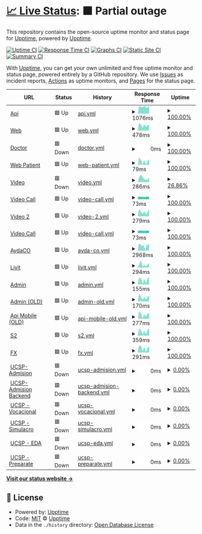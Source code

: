 # [📈 Live Status](https://upptime.github.io/upptime): <!--live status--> **🟧 Partial outage**

This repository contains the open-source uptime monitor and status page for [Upptime](https://upptime.js.org), powered by [Upptime](https://github.com/upptime/upptime).

[![Uptime CI](https://github.com/marcoadasilvaa/health/workflows/Uptime%20CI/badge.svg)](https://github.com/marcoadasilvaa/health/actions?query=workflow%3A%22Uptime+CI%22)
[![Response Time CI](https://github.com/marcoadasilvaa/health/workflows/Response%20Time%20CI/badge.svg)](https://github.com/marcoadasilvaa/health/actions?query=workflow%3A%22Response+Time+CI%22)
[![Graphs CI](https://github.com/marcoadasilvaa/health/workflows/Graphs%20CI/badge.svg)](https://github.com/marcoadasilvaa/health/actions?query=workflow%3A%22Graphs+CI%22)
[![Static Site CI](https://github.com/marcoadasilvaa/health/workflows/Static%20Site%20CI/badge.svg)](https://github.com/marcoadasilvaa/health/actions?query=workflow%3A%22Static+Site+CI%22)
[![Summary CI](https://github.com/marcoadasilvaa/health/workflows/Summary%20CI/badge.svg)](https://github.com/marcoadasilvaa/health/actions?query=workflow%3A%22Summary+CI%22)

With [Upptime](https://upptime.js.org), you can get your own unlimited and free uptime monitor and status page, powered entirely by a GitHub repository. We use [Issues](https://github.com/upptime/upptime/issues) as incident reports, [Actions](https://github.com/marcoadasilvaa/health/actions) as uptime monitors, and [Pages](https://upptime.github.io/upptime) for the status page.

<!--start: status pages-->
<!-- This summary is generated by Upptime (https://github.com/upptime/upptime) -->
<!-- Do not edit this manually, your changes will be overwritten -->
<!-- prettier-ignore -->
| URL | Status | History | Response Time | Uptime |
| --- | ------ | ------- | ------------- | ------ |
| <img alt="" src="https://icons.duckduckgo.com/ip3/app.sanna.pe.ico" height="13"> [Api](https://app.sanna.pe/validacionServicios.html) | 🟩 Up | [api.yml](https://github.com/marcoadasilvaa/health/commits/HEAD/history/api.yml) | <details><summary><img alt="Response time graph" src="./graphs/api/response-time-week.png" height="20"> 1076ms</summary><br><a href="https://marcoadasilvaa.github.io/health/history/api"><img alt="Response time 923" src="https://img.shields.io/endpoint?url=https%3A%2F%2Fraw.githubusercontent.com%2Fmarcoadasilvaa%2Fhealth%2FHEAD%2Fapi%2Fapi%2Fresponse-time.json"></a><br><a href="https://marcoadasilvaa.github.io/health/history/api"><img alt="24-hour response time 0" src="https://img.shields.io/endpoint?url=https%3A%2F%2Fraw.githubusercontent.com%2Fmarcoadasilvaa%2Fhealth%2FHEAD%2Fapi%2Fapi%2Fresponse-time-day.json"></a><br><a href="https://marcoadasilvaa.github.io/health/history/api"><img alt="7-day response time 1076" src="https://img.shields.io/endpoint?url=https%3A%2F%2Fraw.githubusercontent.com%2Fmarcoadasilvaa%2Fhealth%2FHEAD%2Fapi%2Fapi%2Fresponse-time-week.json"></a><br><a href="https://marcoadasilvaa.github.io/health/history/api"><img alt="30-day response time 1048" src="https://img.shields.io/endpoint?url=https%3A%2F%2Fraw.githubusercontent.com%2Fmarcoadasilvaa%2Fhealth%2FHEAD%2Fapi%2Fapi%2Fresponse-time-month.json"></a><br><a href="https://marcoadasilvaa.github.io/health/history/api"><img alt="1-year response time 958" src="https://img.shields.io/endpoint?url=https%3A%2F%2Fraw.githubusercontent.com%2Fmarcoadasilvaa%2Fhealth%2FHEAD%2Fapi%2Fapi%2Fresponse-time-year.json"></a></details> | <details><summary><a href="https://marcoadasilvaa.github.io/health/history/api">100.00%</a></summary><a href="https://marcoadasilvaa.github.io/health/history/api"><img alt="All-time uptime 97.87%" src="https://img.shields.io/endpoint?url=https%3A%2F%2Fraw.githubusercontent.com%2Fmarcoadasilvaa%2Fhealth%2FHEAD%2Fapi%2Fapi%2Fuptime.json"></a><br><a href="https://marcoadasilvaa.github.io/health/history/api"><img alt="24-hour uptime 100.00%" src="https://img.shields.io/endpoint?url=https%3A%2F%2Fraw.githubusercontent.com%2Fmarcoadasilvaa%2Fhealth%2FHEAD%2Fapi%2Fapi%2Fuptime-day.json"></a><br><a href="https://marcoadasilvaa.github.io/health/history/api"><img alt="7-day uptime 100.00%" src="https://img.shields.io/endpoint?url=https%3A%2F%2Fraw.githubusercontent.com%2Fmarcoadasilvaa%2Fhealth%2FHEAD%2Fapi%2Fapi%2Fuptime-week.json"></a><br><a href="https://marcoadasilvaa.github.io/health/history/api"><img alt="30-day uptime 100.00%" src="https://img.shields.io/endpoint?url=https%3A%2F%2Fraw.githubusercontent.com%2Fmarcoadasilvaa%2Fhealth%2FHEAD%2Fapi%2Fapi%2Fuptime-month.json"></a><br><a href="https://marcoadasilvaa.github.io/health/history/api"><img alt="1-year uptime 100.00%" src="https://img.shields.io/endpoint?url=https%3A%2F%2Fraw.githubusercontent.com%2Fmarcoadasilvaa%2Fhealth%2FHEAD%2Fapi%2Fapi%2Fuptime-year.json"></a></details>
| <img alt="" src="https://icons.duckduckgo.com/ip3/sanna.pe.ico" height="13"> [Web](https://sanna.pe) | 🟩 Up | [web.yml](https://github.com/marcoadasilvaa/health/commits/HEAD/history/web.yml) | <details><summary><img alt="Response time graph" src="./graphs/web/response-time-week.png" height="20"> 478ms</summary><br><a href="https://marcoadasilvaa.github.io/health/history/web"><img alt="Response time 596" src="https://img.shields.io/endpoint?url=https%3A%2F%2Fraw.githubusercontent.com%2Fmarcoadasilvaa%2Fhealth%2FHEAD%2Fapi%2Fweb%2Fresponse-time.json"></a><br><a href="https://marcoadasilvaa.github.io/health/history/web"><img alt="24-hour response time 0" src="https://img.shields.io/endpoint?url=https%3A%2F%2Fraw.githubusercontent.com%2Fmarcoadasilvaa%2Fhealth%2FHEAD%2Fapi%2Fweb%2Fresponse-time-day.json"></a><br><a href="https://marcoadasilvaa.github.io/health/history/web"><img alt="7-day response time 478" src="https://img.shields.io/endpoint?url=https%3A%2F%2Fraw.githubusercontent.com%2Fmarcoadasilvaa%2Fhealth%2FHEAD%2Fapi%2Fweb%2Fresponse-time-week.json"></a><br><a href="https://marcoadasilvaa.github.io/health/history/web"><img alt="30-day response time 464" src="https://img.shields.io/endpoint?url=https%3A%2F%2Fraw.githubusercontent.com%2Fmarcoadasilvaa%2Fhealth%2FHEAD%2Fapi%2Fweb%2Fresponse-time-month.json"></a><br><a href="https://marcoadasilvaa.github.io/health/history/web"><img alt="1-year response time 580" src="https://img.shields.io/endpoint?url=https%3A%2F%2Fraw.githubusercontent.com%2Fmarcoadasilvaa%2Fhealth%2FHEAD%2Fapi%2Fweb%2Fresponse-time-year.json"></a></details> | <details><summary><a href="https://marcoadasilvaa.github.io/health/history/web">100.00%</a></summary><a href="https://marcoadasilvaa.github.io/health/history/web"><img alt="All-time uptime 99.89%" src="https://img.shields.io/endpoint?url=https%3A%2F%2Fraw.githubusercontent.com%2Fmarcoadasilvaa%2Fhealth%2FHEAD%2Fapi%2Fweb%2Fuptime.json"></a><br><a href="https://marcoadasilvaa.github.io/health/history/web"><img alt="24-hour uptime 100.00%" src="https://img.shields.io/endpoint?url=https%3A%2F%2Fraw.githubusercontent.com%2Fmarcoadasilvaa%2Fhealth%2FHEAD%2Fapi%2Fweb%2Fuptime-day.json"></a><br><a href="https://marcoadasilvaa.github.io/health/history/web"><img alt="7-day uptime 100.00%" src="https://img.shields.io/endpoint?url=https%3A%2F%2Fraw.githubusercontent.com%2Fmarcoadasilvaa%2Fhealth%2FHEAD%2Fapi%2Fweb%2Fuptime-week.json"></a><br><a href="https://marcoadasilvaa.github.io/health/history/web"><img alt="30-day uptime 100.00%" src="https://img.shields.io/endpoint?url=https%3A%2F%2Fraw.githubusercontent.com%2Fmarcoadasilvaa%2Fhealth%2FHEAD%2Fapi%2Fweb%2Fuptime-month.json"></a><br><a href="https://marcoadasilvaa.github.io/health/history/web"><img alt="1-year uptime 100.00%" src="https://img.shields.io/endpoint?url=https%3A%2F%2Fraw.githubusercontent.com%2Fmarcoadasilvaa%2Fhealth%2FHEAD%2Fapi%2Fweb%2Fuptime-year.json"></a></details>
| <img alt="" src="https://icons.duckduckgo.com/ip3/200.48.199.90.ico" height="13"> [Doctor](https://200.48.199.90:8091/login) | 🟥 Down | [doctor.yml](https://github.com/marcoadasilvaa/health/commits/HEAD/history/doctor.yml) | <details><summary><img alt="Response time graph" src="./graphs/doctor/response-time-week.png" height="20"> 0ms</summary><br><a href="https://marcoadasilvaa.github.io/health/history/doctor"><img alt="Response time 0" src="https://img.shields.io/endpoint?url=https%3A%2F%2Fraw.githubusercontent.com%2Fmarcoadasilvaa%2Fhealth%2FHEAD%2Fapi%2Fdoctor%2Fresponse-time.json"></a><br><a href="https://marcoadasilvaa.github.io/health/history/doctor"><img alt="24-hour response time 0" src="https://img.shields.io/endpoint?url=https%3A%2F%2Fraw.githubusercontent.com%2Fmarcoadasilvaa%2Fhealth%2FHEAD%2Fapi%2Fdoctor%2Fresponse-time-day.json"></a><br><a href="https://marcoadasilvaa.github.io/health/history/doctor"><img alt="7-day response time 0" src="https://img.shields.io/endpoint?url=https%3A%2F%2Fraw.githubusercontent.com%2Fmarcoadasilvaa%2Fhealth%2FHEAD%2Fapi%2Fdoctor%2Fresponse-time-week.json"></a><br><a href="https://marcoadasilvaa.github.io/health/history/doctor"><img alt="30-day response time 0" src="https://img.shields.io/endpoint?url=https%3A%2F%2Fraw.githubusercontent.com%2Fmarcoadasilvaa%2Fhealth%2FHEAD%2Fapi%2Fdoctor%2Fresponse-time-month.json"></a><br><a href="https://marcoadasilvaa.github.io/health/history/doctor"><img alt="1-year response time 0" src="https://img.shields.io/endpoint?url=https%3A%2F%2Fraw.githubusercontent.com%2Fmarcoadasilvaa%2Fhealth%2FHEAD%2Fapi%2Fdoctor%2Fresponse-time-year.json"></a></details> | <details><summary><a href="https://marcoadasilvaa.github.io/health/history/doctor">100.00%</a></summary><a href="https://marcoadasilvaa.github.io/health/history/doctor"><img alt="All-time uptime 97.87%" src="https://img.shields.io/endpoint?url=https%3A%2F%2Fraw.githubusercontent.com%2Fmarcoadasilvaa%2Fhealth%2FHEAD%2Fapi%2Fdoctor%2Fuptime.json"></a><br><a href="https://marcoadasilvaa.github.io/health/history/doctor"><img alt="24-hour uptime 100.00%" src="https://img.shields.io/endpoint?url=https%3A%2F%2Fraw.githubusercontent.com%2Fmarcoadasilvaa%2Fhealth%2FHEAD%2Fapi%2Fdoctor%2Fuptime-day.json"></a><br><a href="https://marcoadasilvaa.github.io/health/history/doctor"><img alt="7-day uptime 100.00%" src="https://img.shields.io/endpoint?url=https%3A%2F%2Fraw.githubusercontent.com%2Fmarcoadasilvaa%2Fhealth%2FHEAD%2Fapi%2Fdoctor%2Fuptime-week.json"></a><br><a href="https://marcoadasilvaa.github.io/health/history/doctor"><img alt="30-day uptime 100.00%" src="https://img.shields.io/endpoint?url=https%3A%2F%2Fraw.githubusercontent.com%2Fmarcoadasilvaa%2Fhealth%2FHEAD%2Fapi%2Fdoctor%2Fuptime-month.json"></a><br><a href="https://marcoadasilvaa.github.io/health/history/doctor"><img alt="1-year uptime 100.00%" src="https://img.shields.io/endpoint?url=https%3A%2F%2Fraw.githubusercontent.com%2Fmarcoadasilvaa%2Fhealth%2FHEAD%2Fapi%2Fdoctor%2Fuptime-year.json"></a></details>
| <img alt="" src="https://icons.duckduckgo.com/ip3/sanna.pe.ico" height="13"> [Web Patient](https://sanna.pe/citas/) | 🟩 Up | [web-patient.yml](https://github.com/marcoadasilvaa/health/commits/HEAD/history/web-patient.yml) | <details><summary><img alt="Response time graph" src="./graphs/web-patient/response-time-week.png" height="20"> 79ms</summary><br><a href="https://marcoadasilvaa.github.io/health/history/web-patient"><img alt="Response time 129" src="https://img.shields.io/endpoint?url=https%3A%2F%2Fraw.githubusercontent.com%2Fmarcoadasilvaa%2Fhealth%2FHEAD%2Fapi%2Fweb-patient%2Fresponse-time.json"></a><br><a href="https://marcoadasilvaa.github.io/health/history/web-patient"><img alt="24-hour response time 0" src="https://img.shields.io/endpoint?url=https%3A%2F%2Fraw.githubusercontent.com%2Fmarcoadasilvaa%2Fhealth%2FHEAD%2Fapi%2Fweb-patient%2Fresponse-time-day.json"></a><br><a href="https://marcoadasilvaa.github.io/health/history/web-patient"><img alt="7-day response time 79" src="https://img.shields.io/endpoint?url=https%3A%2F%2Fraw.githubusercontent.com%2Fmarcoadasilvaa%2Fhealth%2FHEAD%2Fapi%2Fweb-patient%2Fresponse-time-week.json"></a><br><a href="https://marcoadasilvaa.github.io/health/history/web-patient"><img alt="30-day response time 72" src="https://img.shields.io/endpoint?url=https%3A%2F%2Fraw.githubusercontent.com%2Fmarcoadasilvaa%2Fhealth%2FHEAD%2Fapi%2Fweb-patient%2Fresponse-time-month.json"></a><br><a href="https://marcoadasilvaa.github.io/health/history/web-patient"><img alt="1-year response time 109" src="https://img.shields.io/endpoint?url=https%3A%2F%2Fraw.githubusercontent.com%2Fmarcoadasilvaa%2Fhealth%2FHEAD%2Fapi%2Fweb-patient%2Fresponse-time-year.json"></a></details> | <details><summary><a href="https://marcoadasilvaa.github.io/health/history/web-patient">100.00%</a></summary><a href="https://marcoadasilvaa.github.io/health/history/web-patient"><img alt="All-time uptime 99.85%" src="https://img.shields.io/endpoint?url=https%3A%2F%2Fraw.githubusercontent.com%2Fmarcoadasilvaa%2Fhealth%2FHEAD%2Fapi%2Fweb-patient%2Fuptime.json"></a><br><a href="https://marcoadasilvaa.github.io/health/history/web-patient"><img alt="24-hour uptime 100.00%" src="https://img.shields.io/endpoint?url=https%3A%2F%2Fraw.githubusercontent.com%2Fmarcoadasilvaa%2Fhealth%2FHEAD%2Fapi%2Fweb-patient%2Fuptime-day.json"></a><br><a href="https://marcoadasilvaa.github.io/health/history/web-patient"><img alt="7-day uptime 100.00%" src="https://img.shields.io/endpoint?url=https%3A%2F%2Fraw.githubusercontent.com%2Fmarcoadasilvaa%2Fhealth%2FHEAD%2Fapi%2Fweb-patient%2Fuptime-week.json"></a><br><a href="https://marcoadasilvaa.github.io/health/history/web-patient"><img alt="30-day uptime 100.00%" src="https://img.shields.io/endpoint?url=https%3A%2F%2Fraw.githubusercontent.com%2Fmarcoadasilvaa%2Fhealth%2FHEAD%2Fapi%2Fweb-patient%2Fuptime-month.json"></a><br><a href="https://marcoadasilvaa.github.io/health/history/web-patient"><img alt="1-year uptime 99.95%" src="https://img.shields.io/endpoint?url=https%3A%2F%2Fraw.githubusercontent.com%2Fmarcoadasilvaa%2Fhealth%2FHEAD%2Fapi%2Fweb-patient%2Fuptime-year.json"></a></details>
| <img alt="" src="https://icons.duckduckgo.com/ip3/jitsi01.diversolatam.com.ico" height="13"> [Video](https://jitsi01.diversolatam.com) | 🟥 Down | [video.yml](https://github.com/marcoadasilvaa/health/commits/HEAD/history/video.yml) | <details><summary><img alt="Response time graph" src="./graphs/video/response-time-week.png" height="20"> 286ms</summary><br><a href="https://marcoadasilvaa.github.io/health/history/video"><img alt="Response time 295" src="https://img.shields.io/endpoint?url=https%3A%2F%2Fraw.githubusercontent.com%2Fmarcoadasilvaa%2Fhealth%2FHEAD%2Fapi%2Fvideo%2Fresponse-time.json"></a><br><a href="https://marcoadasilvaa.github.io/health/history/video"><img alt="24-hour response time 0" src="https://img.shields.io/endpoint?url=https%3A%2F%2Fraw.githubusercontent.com%2Fmarcoadasilvaa%2Fhealth%2FHEAD%2Fapi%2Fvideo%2Fresponse-time-day.json"></a><br><a href="https://marcoadasilvaa.github.io/health/history/video"><img alt="7-day response time 286" src="https://img.shields.io/endpoint?url=https%3A%2F%2Fraw.githubusercontent.com%2Fmarcoadasilvaa%2Fhealth%2FHEAD%2Fapi%2Fvideo%2Fresponse-time-week.json"></a><br><a href="https://marcoadasilvaa.github.io/health/history/video"><img alt="30-day response time 269" src="https://img.shields.io/endpoint?url=https%3A%2F%2Fraw.githubusercontent.com%2Fmarcoadasilvaa%2Fhealth%2FHEAD%2Fapi%2Fvideo%2Fresponse-time-month.json"></a><br><a href="https://marcoadasilvaa.github.io/health/history/video"><img alt="1-year response time 303" src="https://img.shields.io/endpoint?url=https%3A%2F%2Fraw.githubusercontent.com%2Fmarcoadasilvaa%2Fhealth%2FHEAD%2Fapi%2Fvideo%2Fresponse-time-year.json"></a></details> | <details><summary><a href="https://marcoadasilvaa.github.io/health/history/video">26.86%</a></summary><a href="https://marcoadasilvaa.github.io/health/history/video"><img alt="All-time uptime 98.61%" src="https://img.shields.io/endpoint?url=https%3A%2F%2Fraw.githubusercontent.com%2Fmarcoadasilvaa%2Fhealth%2FHEAD%2Fapi%2Fvideo%2Fuptime.json"></a><br><a href="https://marcoadasilvaa.github.io/health/history/video"><img alt="24-hour uptime 0.00%" src="https://img.shields.io/endpoint?url=https%3A%2F%2Fraw.githubusercontent.com%2Fmarcoadasilvaa%2Fhealth%2FHEAD%2Fapi%2Fvideo%2Fuptime-day.json"></a><br><a href="https://marcoadasilvaa.github.io/health/history/video"><img alt="7-day uptime 26.86%" src="https://img.shields.io/endpoint?url=https%3A%2F%2Fraw.githubusercontent.com%2Fmarcoadasilvaa%2Fhealth%2FHEAD%2Fapi%2Fvideo%2Fuptime-week.json"></a><br><a href="https://marcoadasilvaa.github.io/health/history/video"><img alt="30-day uptime 83.17%" src="https://img.shields.io/endpoint?url=https%3A%2F%2Fraw.githubusercontent.com%2Fmarcoadasilvaa%2Fhealth%2FHEAD%2Fapi%2Fvideo%2Fuptime-month.json"></a><br><a href="https://marcoadasilvaa.github.io/health/history/video"><img alt="1-year uptime 98.53%" src="https://img.shields.io/endpoint?url=https%3A%2F%2Fraw.githubusercontent.com%2Fmarcoadasilvaa%2Fhealth%2FHEAD%2Fapi%2Fvideo%2Fuptime-year.json"></a></details>
| <img alt="" src="https://icons.duckduckgo.com/ip3/jitsi01.diversolatam.com.ico" height="13"> [Video Call](https://jitsi01.diversolatam.com/test) | 🟩 Up | [video-call.yml](https://github.com/marcoadasilvaa/health/commits/HEAD/history/video-call.yml) | <details><summary><img alt="Response time graph" src="./graphs/video-call/response-time-week.png" height="20"> 73ms</summary><br><a href="https://marcoadasilvaa.github.io/health/history/video-call"><img alt="Response time 74" src="https://img.shields.io/endpoint?url=https%3A%2F%2Fraw.githubusercontent.com%2Fmarcoadasilvaa%2Fhealth%2FHEAD%2Fapi%2Fvideo-call%2Fresponse-time.json"></a><br><a href="https://marcoadasilvaa.github.io/health/history/video-call"><img alt="24-hour response time 73" src="https://img.shields.io/endpoint?url=https%3A%2F%2Fraw.githubusercontent.com%2Fmarcoadasilvaa%2Fhealth%2FHEAD%2Fapi%2Fvideo-call%2Fresponse-time-day.json"></a><br><a href="https://marcoadasilvaa.github.io/health/history/video-call"><img alt="7-day response time 73" src="https://img.shields.io/endpoint?url=https%3A%2F%2Fraw.githubusercontent.com%2Fmarcoadasilvaa%2Fhealth%2FHEAD%2Fapi%2Fvideo-call%2Fresponse-time-week.json"></a><br><a href="https://marcoadasilvaa.github.io/health/history/video-call"><img alt="30-day response time 73" src="https://img.shields.io/endpoint?url=https%3A%2F%2Fraw.githubusercontent.com%2Fmarcoadasilvaa%2Fhealth%2FHEAD%2Fapi%2Fvideo-call%2Fresponse-time-month.json"></a><br><a href="https://marcoadasilvaa.github.io/health/history/video-call"><img alt="1-year response time 74" src="https://img.shields.io/endpoint?url=https%3A%2F%2Fraw.githubusercontent.com%2Fmarcoadasilvaa%2Fhealth%2FHEAD%2Fapi%2Fvideo-call%2Fresponse-time-year.json"></a></details> | <details><summary><a href="https://marcoadasilvaa.github.io/health/history/video-call">100.00%</a></summary><a href="https://marcoadasilvaa.github.io/health/history/video-call"><img alt="All-time uptime 99.85%" src="https://img.shields.io/endpoint?url=https%3A%2F%2Fraw.githubusercontent.com%2Fmarcoadasilvaa%2Fhealth%2FHEAD%2Fapi%2Fvideo-call%2Fuptime.json"></a><br><a href="https://marcoadasilvaa.github.io/health/history/video-call"><img alt="24-hour uptime 100.00%" src="https://img.shields.io/endpoint?url=https%3A%2F%2Fraw.githubusercontent.com%2Fmarcoadasilvaa%2Fhealth%2FHEAD%2Fapi%2Fvideo-call%2Fuptime-day.json"></a><br><a href="https://marcoadasilvaa.github.io/health/history/video-call"><img alt="7-day uptime 100.00%" src="https://img.shields.io/endpoint?url=https%3A%2F%2Fraw.githubusercontent.com%2Fmarcoadasilvaa%2Fhealth%2FHEAD%2Fapi%2Fvideo-call%2Fuptime-week.json"></a><br><a href="https://marcoadasilvaa.github.io/health/history/video-call"><img alt="30-day uptime 100.00%" src="https://img.shields.io/endpoint?url=https%3A%2F%2Fraw.githubusercontent.com%2Fmarcoadasilvaa%2Fhealth%2FHEAD%2Fapi%2Fvideo-call%2Fuptime-month.json"></a><br><a href="https://marcoadasilvaa.github.io/health/history/video-call"><img alt="1-year uptime 99.94%" src="https://img.shields.io/endpoint?url=https%3A%2F%2Fraw.githubusercontent.com%2Fmarcoadasilvaa%2Fhealth%2FHEAD%2Fapi%2Fvideo-call%2Fuptime-year.json"></a></details>
| <img alt="" src="https://icons.duckduckgo.com/ip3/jitsi.sannavideos.com.ico" height="13"> [Video 2](https://jitsi.sannavideos.com/) | 🟩 Up | [video-2.yml](https://github.com/marcoadasilvaa/health/commits/HEAD/history/video-2.yml) | <details><summary><img alt="Response time graph" src="./graphs/video-2/response-time-week.png" height="20"> 279ms</summary><br><a href="https://marcoadasilvaa.github.io/health/history/video-2"><img alt="Response time 279" src="https://img.shields.io/endpoint?url=https%3A%2F%2Fraw.githubusercontent.com%2Fmarcoadasilvaa%2Fhealth%2FHEAD%2Fapi%2Fvideo-2%2Fresponse-time.json"></a><br><a href="https://marcoadasilvaa.github.io/health/history/video-2"><img alt="24-hour response time 0" src="https://img.shields.io/endpoint?url=https%3A%2F%2Fraw.githubusercontent.com%2Fmarcoadasilvaa%2Fhealth%2FHEAD%2Fapi%2Fvideo-2%2Fresponse-time-day.json"></a><br><a href="https://marcoadasilvaa.github.io/health/history/video-2"><img alt="7-day response time 279" src="https://img.shields.io/endpoint?url=https%3A%2F%2Fraw.githubusercontent.com%2Fmarcoadasilvaa%2Fhealth%2FHEAD%2Fapi%2Fvideo-2%2Fresponse-time-week.json"></a><br><a href="https://marcoadasilvaa.github.io/health/history/video-2"><img alt="30-day response time 279" src="https://img.shields.io/endpoint?url=https%3A%2F%2Fraw.githubusercontent.com%2Fmarcoadasilvaa%2Fhealth%2FHEAD%2Fapi%2Fvideo-2%2Fresponse-time-month.json"></a><br><a href="https://marcoadasilvaa.github.io/health/history/video-2"><img alt="1-year response time 279" src="https://img.shields.io/endpoint?url=https%3A%2F%2Fraw.githubusercontent.com%2Fmarcoadasilvaa%2Fhealth%2FHEAD%2Fapi%2Fvideo-2%2Fresponse-time-year.json"></a></details> | <details><summary><a href="https://marcoadasilvaa.github.io/health/history/video-2">100.00%</a></summary><a href="https://marcoadasilvaa.github.io/health/history/video-2"><img alt="All-time uptime 100.00%" src="https://img.shields.io/endpoint?url=https%3A%2F%2Fraw.githubusercontent.com%2Fmarcoadasilvaa%2Fhealth%2FHEAD%2Fapi%2Fvideo-2%2Fuptime.json"></a><br><a href="https://marcoadasilvaa.github.io/health/history/video-2"><img alt="24-hour uptime 100.00%" src="https://img.shields.io/endpoint?url=https%3A%2F%2Fraw.githubusercontent.com%2Fmarcoadasilvaa%2Fhealth%2FHEAD%2Fapi%2Fvideo-2%2Fuptime-day.json"></a><br><a href="https://marcoadasilvaa.github.io/health/history/video-2"><img alt="7-day uptime 100.00%" src="https://img.shields.io/endpoint?url=https%3A%2F%2Fraw.githubusercontent.com%2Fmarcoadasilvaa%2Fhealth%2FHEAD%2Fapi%2Fvideo-2%2Fuptime-week.json"></a><br><a href="https://marcoadasilvaa.github.io/health/history/video-2"><img alt="30-day uptime 100.00%" src="https://img.shields.io/endpoint?url=https%3A%2F%2Fraw.githubusercontent.com%2Fmarcoadasilvaa%2Fhealth%2FHEAD%2Fapi%2Fvideo-2%2Fuptime-month.json"></a><br><a href="https://marcoadasilvaa.github.io/health/history/video-2"><img alt="1-year uptime 100.00%" src="https://img.shields.io/endpoint?url=https%3A%2F%2Fraw.githubusercontent.com%2Fmarcoadasilvaa%2Fhealth%2FHEAD%2Fapi%2Fvideo-2%2Fuptime-year.json"></a></details>
| <img alt="" src="https://icons.duckduckgo.com/ip3/jitsi.sannavideos.com.ico" height="13"> [Video Call](https://jitsi.sannavideos.com/test) | 🟩 Up | [video-call.yml](https://github.com/marcoadasilvaa/health/commits/HEAD/history/video-call.yml) | <details><summary><img alt="Response time graph" src="./graphs/video-call/response-time-week.png" height="20"> 73ms</summary><br><a href="https://marcoadasilvaa.github.io/health/history/video-call"><img alt="Response time 74" src="https://img.shields.io/endpoint?url=https%3A%2F%2Fraw.githubusercontent.com%2Fmarcoadasilvaa%2Fhealth%2FHEAD%2Fapi%2Fvideo-call%2Fresponse-time.json"></a><br><a href="https://marcoadasilvaa.github.io/health/history/video-call"><img alt="24-hour response time 73" src="https://img.shields.io/endpoint?url=https%3A%2F%2Fraw.githubusercontent.com%2Fmarcoadasilvaa%2Fhealth%2FHEAD%2Fapi%2Fvideo-call%2Fresponse-time-day.json"></a><br><a href="https://marcoadasilvaa.github.io/health/history/video-call"><img alt="7-day response time 73" src="https://img.shields.io/endpoint?url=https%3A%2F%2Fraw.githubusercontent.com%2Fmarcoadasilvaa%2Fhealth%2FHEAD%2Fapi%2Fvideo-call%2Fresponse-time-week.json"></a><br><a href="https://marcoadasilvaa.github.io/health/history/video-call"><img alt="30-day response time 73" src="https://img.shields.io/endpoint?url=https%3A%2F%2Fraw.githubusercontent.com%2Fmarcoadasilvaa%2Fhealth%2FHEAD%2Fapi%2Fvideo-call%2Fresponse-time-month.json"></a><br><a href="https://marcoadasilvaa.github.io/health/history/video-call"><img alt="1-year response time 74" src="https://img.shields.io/endpoint?url=https%3A%2F%2Fraw.githubusercontent.com%2Fmarcoadasilvaa%2Fhealth%2FHEAD%2Fapi%2Fvideo-call%2Fresponse-time-year.json"></a></details> | <details><summary><a href="https://marcoadasilvaa.github.io/health/history/video-call">100.00%</a></summary><a href="https://marcoadasilvaa.github.io/health/history/video-call"><img alt="All-time uptime 99.85%" src="https://img.shields.io/endpoint?url=https%3A%2F%2Fraw.githubusercontent.com%2Fmarcoadasilvaa%2Fhealth%2FHEAD%2Fapi%2Fvideo-call%2Fuptime.json"></a><br><a href="https://marcoadasilvaa.github.io/health/history/video-call"><img alt="24-hour uptime 100.00%" src="https://img.shields.io/endpoint?url=https%3A%2F%2Fraw.githubusercontent.com%2Fmarcoadasilvaa%2Fhealth%2FHEAD%2Fapi%2Fvideo-call%2Fuptime-day.json"></a><br><a href="https://marcoadasilvaa.github.io/health/history/video-call"><img alt="7-day uptime 100.00%" src="https://img.shields.io/endpoint?url=https%3A%2F%2Fraw.githubusercontent.com%2Fmarcoadasilvaa%2Fhealth%2FHEAD%2Fapi%2Fvideo-call%2Fuptime-week.json"></a><br><a href="https://marcoadasilvaa.github.io/health/history/video-call"><img alt="30-day uptime 100.00%" src="https://img.shields.io/endpoint?url=https%3A%2F%2Fraw.githubusercontent.com%2Fmarcoadasilvaa%2Fhealth%2FHEAD%2Fapi%2Fvideo-call%2Fuptime-month.json"></a><br><a href="https://marcoadasilvaa.github.io/health/history/video-call"><img alt="1-year uptime 99.94%" src="https://img.shields.io/endpoint?url=https%3A%2F%2Fraw.githubusercontent.com%2Fmarcoadasilvaa%2Fhealth%2FHEAD%2Fapi%2Fvideo-call%2Fuptime-year.json"></a></details>
| <img alt="" src="https://icons.duckduckgo.com/ip3/ayda.com.co.ico" height="13"> [AydaCO](https://ayda.com.co/) | 🟩 Up | [ayda-co.yml](https://github.com/marcoadasilvaa/health/commits/HEAD/history/ayda-co.yml) | <details><summary><img alt="Response time graph" src="./graphs/ayda-co/response-time-week.png" height="20"> 2968ms</summary><br><a href="https://marcoadasilvaa.github.io/health/history/ayda-co"><img alt="Response time 2252" src="https://img.shields.io/endpoint?url=https%3A%2F%2Fraw.githubusercontent.com%2Fmarcoadasilvaa%2Fhealth%2FHEAD%2Fapi%2Fayda-co%2Fresponse-time.json"></a><br><a href="https://marcoadasilvaa.github.io/health/history/ayda-co"><img alt="24-hour response time 0" src="https://img.shields.io/endpoint?url=https%3A%2F%2Fraw.githubusercontent.com%2Fmarcoadasilvaa%2Fhealth%2FHEAD%2Fapi%2Fayda-co%2Fresponse-time-day.json"></a><br><a href="https://marcoadasilvaa.github.io/health/history/ayda-co"><img alt="7-day response time 2968" src="https://img.shields.io/endpoint?url=https%3A%2F%2Fraw.githubusercontent.com%2Fmarcoadasilvaa%2Fhealth%2FHEAD%2Fapi%2Fayda-co%2Fresponse-time-week.json"></a><br><a href="https://marcoadasilvaa.github.io/health/history/ayda-co"><img alt="30-day response time 3676" src="https://img.shields.io/endpoint?url=https%3A%2F%2Fraw.githubusercontent.com%2Fmarcoadasilvaa%2Fhealth%2FHEAD%2Fapi%2Fayda-co%2Fresponse-time-month.json"></a><br><a href="https://marcoadasilvaa.github.io/health/history/ayda-co"><img alt="1-year response time 2252" src="https://img.shields.io/endpoint?url=https%3A%2F%2Fraw.githubusercontent.com%2Fmarcoadasilvaa%2Fhealth%2FHEAD%2Fapi%2Fayda-co%2Fresponse-time-year.json"></a></details> | <details><summary><a href="https://marcoadasilvaa.github.io/health/history/ayda-co">100.00%</a></summary><a href="https://marcoadasilvaa.github.io/health/history/ayda-co"><img alt="All-time uptime 99.41%" src="https://img.shields.io/endpoint?url=https%3A%2F%2Fraw.githubusercontent.com%2Fmarcoadasilvaa%2Fhealth%2FHEAD%2Fapi%2Fayda-co%2Fuptime.json"></a><br><a href="https://marcoadasilvaa.github.io/health/history/ayda-co"><img alt="24-hour uptime 100.00%" src="https://img.shields.io/endpoint?url=https%3A%2F%2Fraw.githubusercontent.com%2Fmarcoadasilvaa%2Fhealth%2FHEAD%2Fapi%2Fayda-co%2Fuptime-day.json"></a><br><a href="https://marcoadasilvaa.github.io/health/history/ayda-co"><img alt="7-day uptime 100.00%" src="https://img.shields.io/endpoint?url=https%3A%2F%2Fraw.githubusercontent.com%2Fmarcoadasilvaa%2Fhealth%2FHEAD%2Fapi%2Fayda-co%2Fuptime-week.json"></a><br><a href="https://marcoadasilvaa.github.io/health/history/ayda-co"><img alt="30-day uptime 99.79%" src="https://img.shields.io/endpoint?url=https%3A%2F%2Fraw.githubusercontent.com%2Fmarcoadasilvaa%2Fhealth%2FHEAD%2Fapi%2Fayda-co%2Fuptime-month.json"></a><br><a href="https://marcoadasilvaa.github.io/health/history/ayda-co"><img alt="1-year uptime 99.41%" src="https://img.shields.io/endpoint?url=https%3A%2F%2Fraw.githubusercontent.com%2Fmarcoadasilvaa%2Fhealth%2FHEAD%2Fapi%2Fayda-co%2Fuptime-year.json"></a></details>
| <img alt="" src="https://icons.duckduckgo.com/ip3/livit.mx.ico" height="13"> [Livit](https://livit.mx/) | 🟩 Up | [livit.yml](https://github.com/marcoadasilvaa/health/commits/HEAD/history/livit.yml) | <details><summary><img alt="Response time graph" src="./graphs/livit/response-time-week.png" height="20"> 294ms</summary><br><a href="https://marcoadasilvaa.github.io/health/history/livit"><img alt="Response time 902" src="https://img.shields.io/endpoint?url=https%3A%2F%2Fraw.githubusercontent.com%2Fmarcoadasilvaa%2Fhealth%2FHEAD%2Fapi%2Flivit%2Fresponse-time.json"></a><br><a href="https://marcoadasilvaa.github.io/health/history/livit"><img alt="24-hour response time 0" src="https://img.shields.io/endpoint?url=https%3A%2F%2Fraw.githubusercontent.com%2Fmarcoadasilvaa%2Fhealth%2FHEAD%2Fapi%2Flivit%2Fresponse-time-day.json"></a><br><a href="https://marcoadasilvaa.github.io/health/history/livit"><img alt="7-day response time 294" src="https://img.shields.io/endpoint?url=https%3A%2F%2Fraw.githubusercontent.com%2Fmarcoadasilvaa%2Fhealth%2FHEAD%2Fapi%2Flivit%2Fresponse-time-week.json"></a><br><a href="https://marcoadasilvaa.github.io/health/history/livit"><img alt="30-day response time 238" src="https://img.shields.io/endpoint?url=https%3A%2F%2Fraw.githubusercontent.com%2Fmarcoadasilvaa%2Fhealth%2FHEAD%2Fapi%2Flivit%2Fresponse-time-month.json"></a><br><a href="https://marcoadasilvaa.github.io/health/history/livit"><img alt="1-year response time 902" src="https://img.shields.io/endpoint?url=https%3A%2F%2Fraw.githubusercontent.com%2Fmarcoadasilvaa%2Fhealth%2FHEAD%2Fapi%2Flivit%2Fresponse-time-year.json"></a></details> | <details><summary><a href="https://marcoadasilvaa.github.io/health/history/livit">100.00%</a></summary><a href="https://marcoadasilvaa.github.io/health/history/livit"><img alt="All-time uptime 99.95%" src="https://img.shields.io/endpoint?url=https%3A%2F%2Fraw.githubusercontent.com%2Fmarcoadasilvaa%2Fhealth%2FHEAD%2Fapi%2Flivit%2Fuptime.json"></a><br><a href="https://marcoadasilvaa.github.io/health/history/livit"><img alt="24-hour uptime 100.00%" src="https://img.shields.io/endpoint?url=https%3A%2F%2Fraw.githubusercontent.com%2Fmarcoadasilvaa%2Fhealth%2FHEAD%2Fapi%2Flivit%2Fuptime-day.json"></a><br><a href="https://marcoadasilvaa.github.io/health/history/livit"><img alt="7-day uptime 100.00%" src="https://img.shields.io/endpoint?url=https%3A%2F%2Fraw.githubusercontent.com%2Fmarcoadasilvaa%2Fhealth%2FHEAD%2Fapi%2Flivit%2Fuptime-week.json"></a><br><a href="https://marcoadasilvaa.github.io/health/history/livit"><img alt="30-day uptime 100.00%" src="https://img.shields.io/endpoint?url=https%3A%2F%2Fraw.githubusercontent.com%2Fmarcoadasilvaa%2Fhealth%2FHEAD%2Fapi%2Flivit%2Fuptime-month.json"></a><br><a href="https://marcoadasilvaa.github.io/health/history/livit"><img alt="1-year uptime 99.95%" src="https://img.shields.io/endpoint?url=https%3A%2F%2Fraw.githubusercontent.com%2Fmarcoadasilvaa%2Fhealth%2FHEAD%2Fapi%2Flivit%2Fuptime-year.json"></a></details>
| <img alt="" src="https://icons.duckduckgo.com/ip3/admin.tutenlabs.com.ico" height="13"> [Admin](https://admin.tutenlabs.com/) | 🟩 Up | [admin.yml](https://github.com/marcoadasilvaa/health/commits/HEAD/history/admin.yml) | <details><summary><img alt="Response time graph" src="./graphs/admin/response-time-week.png" height="20"> 155ms</summary><br><a href="https://marcoadasilvaa.github.io/health/history/admin"><img alt="Response time 195" src="https://img.shields.io/endpoint?url=https%3A%2F%2Fraw.githubusercontent.com%2Fmarcoadasilvaa%2Fhealth%2FHEAD%2Fapi%2Fadmin%2Fresponse-time.json"></a><br><a href="https://marcoadasilvaa.github.io/health/history/admin"><img alt="24-hour response time 0" src="https://img.shields.io/endpoint?url=https%3A%2F%2Fraw.githubusercontent.com%2Fmarcoadasilvaa%2Fhealth%2FHEAD%2Fapi%2Fadmin%2Fresponse-time-day.json"></a><br><a href="https://marcoadasilvaa.github.io/health/history/admin"><img alt="7-day response time 155" src="https://img.shields.io/endpoint?url=https%3A%2F%2Fraw.githubusercontent.com%2Fmarcoadasilvaa%2Fhealth%2FHEAD%2Fapi%2Fadmin%2Fresponse-time-week.json"></a><br><a href="https://marcoadasilvaa.github.io/health/history/admin"><img alt="30-day response time 151" src="https://img.shields.io/endpoint?url=https%3A%2F%2Fraw.githubusercontent.com%2Fmarcoadasilvaa%2Fhealth%2FHEAD%2Fapi%2Fadmin%2Fresponse-time-month.json"></a><br><a href="https://marcoadasilvaa.github.io/health/history/admin"><img alt="1-year response time 195" src="https://img.shields.io/endpoint?url=https%3A%2F%2Fraw.githubusercontent.com%2Fmarcoadasilvaa%2Fhealth%2FHEAD%2Fapi%2Fadmin%2Fresponse-time-year.json"></a></details> | <details><summary><a href="https://marcoadasilvaa.github.io/health/history/admin">100.00%</a></summary><a href="https://marcoadasilvaa.github.io/health/history/admin"><img alt="All-time uptime 100.00%" src="https://img.shields.io/endpoint?url=https%3A%2F%2Fraw.githubusercontent.com%2Fmarcoadasilvaa%2Fhealth%2FHEAD%2Fapi%2Fadmin%2Fuptime.json"></a><br><a href="https://marcoadasilvaa.github.io/health/history/admin"><img alt="24-hour uptime 100.00%" src="https://img.shields.io/endpoint?url=https%3A%2F%2Fraw.githubusercontent.com%2Fmarcoadasilvaa%2Fhealth%2FHEAD%2Fapi%2Fadmin%2Fuptime-day.json"></a><br><a href="https://marcoadasilvaa.github.io/health/history/admin"><img alt="7-day uptime 100.00%" src="https://img.shields.io/endpoint?url=https%3A%2F%2Fraw.githubusercontent.com%2Fmarcoadasilvaa%2Fhealth%2FHEAD%2Fapi%2Fadmin%2Fuptime-week.json"></a><br><a href="https://marcoadasilvaa.github.io/health/history/admin"><img alt="30-day uptime 100.00%" src="https://img.shields.io/endpoint?url=https%3A%2F%2Fraw.githubusercontent.com%2Fmarcoadasilvaa%2Fhealth%2FHEAD%2Fapi%2Fadmin%2Fuptime-month.json"></a><br><a href="https://marcoadasilvaa.github.io/health/history/admin"><img alt="1-year uptime 100.00%" src="https://img.shields.io/endpoint?url=https%3A%2F%2Fraw.githubusercontent.com%2Fmarcoadasilvaa%2Fhealth%2FHEAD%2Fapi%2Fadmin%2Fuptime-year.json"></a></details>
| <img alt="" src="https://icons.duckduckgo.com/ip3/admfsm.tutenservicios.com.ico" height="13"> [Admin (OLD)](https://admfsm.tutenservicios.com/) | 🟩 Up | [admin-old.yml](https://github.com/marcoadasilvaa/health/commits/HEAD/history/admin-old.yml) | <details><summary><img alt="Response time graph" src="./graphs/admin-old/response-time-week.png" height="20"> 170ms</summary><br><a href="https://marcoadasilvaa.github.io/health/history/admin-old"><img alt="Response time 158" src="https://img.shields.io/endpoint?url=https%3A%2F%2Fraw.githubusercontent.com%2Fmarcoadasilvaa%2Fhealth%2FHEAD%2Fapi%2Fadmin-old%2Fresponse-time.json"></a><br><a href="https://marcoadasilvaa.github.io/health/history/admin-old"><img alt="24-hour response time 0" src="https://img.shields.io/endpoint?url=https%3A%2F%2Fraw.githubusercontent.com%2Fmarcoadasilvaa%2Fhealth%2FHEAD%2Fapi%2Fadmin-old%2Fresponse-time-day.json"></a><br><a href="https://marcoadasilvaa.github.io/health/history/admin-old"><img alt="7-day response time 170" src="https://img.shields.io/endpoint?url=https%3A%2F%2Fraw.githubusercontent.com%2Fmarcoadasilvaa%2Fhealth%2FHEAD%2Fapi%2Fadmin-old%2Fresponse-time-week.json"></a><br><a href="https://marcoadasilvaa.github.io/health/history/admin-old"><img alt="30-day response time 155" src="https://img.shields.io/endpoint?url=https%3A%2F%2Fraw.githubusercontent.com%2Fmarcoadasilvaa%2Fhealth%2FHEAD%2Fapi%2Fadmin-old%2Fresponse-time-month.json"></a><br><a href="https://marcoadasilvaa.github.io/health/history/admin-old"><img alt="1-year response time 158" src="https://img.shields.io/endpoint?url=https%3A%2F%2Fraw.githubusercontent.com%2Fmarcoadasilvaa%2Fhealth%2FHEAD%2Fapi%2Fadmin-old%2Fresponse-time-year.json"></a></details> | <details><summary><a href="https://marcoadasilvaa.github.io/health/history/admin-old">100.00%</a></summary><a href="https://marcoadasilvaa.github.io/health/history/admin-old"><img alt="All-time uptime 100.00%" src="https://img.shields.io/endpoint?url=https%3A%2F%2Fraw.githubusercontent.com%2Fmarcoadasilvaa%2Fhealth%2FHEAD%2Fapi%2Fadmin-old%2Fuptime.json"></a><br><a href="https://marcoadasilvaa.github.io/health/history/admin-old"><img alt="24-hour uptime 100.00%" src="https://img.shields.io/endpoint?url=https%3A%2F%2Fraw.githubusercontent.com%2Fmarcoadasilvaa%2Fhealth%2FHEAD%2Fapi%2Fadmin-old%2Fuptime-day.json"></a><br><a href="https://marcoadasilvaa.github.io/health/history/admin-old"><img alt="7-day uptime 100.00%" src="https://img.shields.io/endpoint?url=https%3A%2F%2Fraw.githubusercontent.com%2Fmarcoadasilvaa%2Fhealth%2FHEAD%2Fapi%2Fadmin-old%2Fuptime-week.json"></a><br><a href="https://marcoadasilvaa.github.io/health/history/admin-old"><img alt="30-day uptime 100.00%" src="https://img.shields.io/endpoint?url=https%3A%2F%2Fraw.githubusercontent.com%2Fmarcoadasilvaa%2Fhealth%2FHEAD%2Fapi%2Fadmin-old%2Fuptime-month.json"></a><br><a href="https://marcoadasilvaa.github.io/health/history/admin-old"><img alt="1-year uptime 100.00%" src="https://img.shields.io/endpoint?url=https%3A%2F%2Fraw.githubusercontent.com%2Fmarcoadasilvaa%2Fhealth%2FHEAD%2Fapi%2Fadmin-old%2Fuptime-year.json"></a></details>
| <img alt="" src="https://icons.duckduckgo.com/ip3/api-mobile.tutenservicios.com.ico" height="13"> [Api Mobile (OLD)](https://api-mobile.tutenservicios.com/) | 🟩 Up | [api-mobile-old.yml](https://github.com/marcoadasilvaa/health/commits/HEAD/history/api-mobile-old.yml) | <details><summary><img alt="Response time graph" src="./graphs/api-mobile-old/response-time-week.png" height="20"> 277ms</summary><br><a href="https://marcoadasilvaa.github.io/health/history/api-mobile-old"><img alt="Response time 262" src="https://img.shields.io/endpoint?url=https%3A%2F%2Fraw.githubusercontent.com%2Fmarcoadasilvaa%2Fhealth%2FHEAD%2Fapi%2Fapi-mobile-old%2Fresponse-time.json"></a><br><a href="https://marcoadasilvaa.github.io/health/history/api-mobile-old"><img alt="24-hour response time 0" src="https://img.shields.io/endpoint?url=https%3A%2F%2Fraw.githubusercontent.com%2Fmarcoadasilvaa%2Fhealth%2FHEAD%2Fapi%2Fapi-mobile-old%2Fresponse-time-day.json"></a><br><a href="https://marcoadasilvaa.github.io/health/history/api-mobile-old"><img alt="7-day response time 277" src="https://img.shields.io/endpoint?url=https%3A%2F%2Fraw.githubusercontent.com%2Fmarcoadasilvaa%2Fhealth%2FHEAD%2Fapi%2Fapi-mobile-old%2Fresponse-time-week.json"></a><br><a href="https://marcoadasilvaa.github.io/health/history/api-mobile-old"><img alt="30-day response time 231" src="https://img.shields.io/endpoint?url=https%3A%2F%2Fraw.githubusercontent.com%2Fmarcoadasilvaa%2Fhealth%2FHEAD%2Fapi%2Fapi-mobile-old%2Fresponse-time-month.json"></a><br><a href="https://marcoadasilvaa.github.io/health/history/api-mobile-old"><img alt="1-year response time 262" src="https://img.shields.io/endpoint?url=https%3A%2F%2Fraw.githubusercontent.com%2Fmarcoadasilvaa%2Fhealth%2FHEAD%2Fapi%2Fapi-mobile-old%2Fresponse-time-year.json"></a></details> | <details><summary><a href="https://marcoadasilvaa.github.io/health/history/api-mobile-old">100.00%</a></summary><a href="https://marcoadasilvaa.github.io/health/history/api-mobile-old"><img alt="All-time uptime 99.99%" src="https://img.shields.io/endpoint?url=https%3A%2F%2Fraw.githubusercontent.com%2Fmarcoadasilvaa%2Fhealth%2FHEAD%2Fapi%2Fapi-mobile-old%2Fuptime.json"></a><br><a href="https://marcoadasilvaa.github.io/health/history/api-mobile-old"><img alt="24-hour uptime 100.00%" src="https://img.shields.io/endpoint?url=https%3A%2F%2Fraw.githubusercontent.com%2Fmarcoadasilvaa%2Fhealth%2FHEAD%2Fapi%2Fapi-mobile-old%2Fuptime-day.json"></a><br><a href="https://marcoadasilvaa.github.io/health/history/api-mobile-old"><img alt="7-day uptime 100.00%" src="https://img.shields.io/endpoint?url=https%3A%2F%2Fraw.githubusercontent.com%2Fmarcoadasilvaa%2Fhealth%2FHEAD%2Fapi%2Fapi-mobile-old%2Fuptime-week.json"></a><br><a href="https://marcoadasilvaa.github.io/health/history/api-mobile-old"><img alt="30-day uptime 100.00%" src="https://img.shields.io/endpoint?url=https%3A%2F%2Fraw.githubusercontent.com%2Fmarcoadasilvaa%2Fhealth%2FHEAD%2Fapi%2Fapi-mobile-old%2Fuptime-month.json"></a><br><a href="https://marcoadasilvaa.github.io/health/history/api-mobile-old"><img alt="1-year uptime 99.99%" src="https://img.shields.io/endpoint?url=https%3A%2F%2Fraw.githubusercontent.com%2Fmarcoadasilvaa%2Fhealth%2FHEAD%2Fapi%2Fapi-mobile-old%2Fuptime-year.json"></a></details>
| <img alt="" src="https://icons.duckduckgo.com/ip3/servi2.tuten.cl.ico" height="13"> [S2](https://servi2.tuten.cl/) | 🟩 Up | [s2.yml](https://github.com/marcoadasilvaa/health/commits/HEAD/history/s2.yml) | <details><summary><img alt="Response time graph" src="./graphs/s2/response-time-week.png" height="20"> 359ms</summary><br><a href="https://marcoadasilvaa.github.io/health/history/s2"><img alt="Response time 343" src="https://img.shields.io/endpoint?url=https%3A%2F%2Fraw.githubusercontent.com%2Fmarcoadasilvaa%2Fhealth%2FHEAD%2Fapi%2Fs2%2Fresponse-time.json"></a><br><a href="https://marcoadasilvaa.github.io/health/history/s2"><img alt="24-hour response time 0" src="https://img.shields.io/endpoint?url=https%3A%2F%2Fraw.githubusercontent.com%2Fmarcoadasilvaa%2Fhealth%2FHEAD%2Fapi%2Fs2%2Fresponse-time-day.json"></a><br><a href="https://marcoadasilvaa.github.io/health/history/s2"><img alt="7-day response time 359" src="https://img.shields.io/endpoint?url=https%3A%2F%2Fraw.githubusercontent.com%2Fmarcoadasilvaa%2Fhealth%2FHEAD%2Fapi%2Fs2%2Fresponse-time-week.json"></a><br><a href="https://marcoadasilvaa.github.io/health/history/s2"><img alt="30-day response time 458" src="https://img.shields.io/endpoint?url=https%3A%2F%2Fraw.githubusercontent.com%2Fmarcoadasilvaa%2Fhealth%2FHEAD%2Fapi%2Fs2%2Fresponse-time-month.json"></a><br><a href="https://marcoadasilvaa.github.io/health/history/s2"><img alt="1-year response time 343" src="https://img.shields.io/endpoint?url=https%3A%2F%2Fraw.githubusercontent.com%2Fmarcoadasilvaa%2Fhealth%2FHEAD%2Fapi%2Fs2%2Fresponse-time-year.json"></a></details> | <details><summary><a href="https://marcoadasilvaa.github.io/health/history/s2">100.00%</a></summary><a href="https://marcoadasilvaa.github.io/health/history/s2"><img alt="All-time uptime 99.97%" src="https://img.shields.io/endpoint?url=https%3A%2F%2Fraw.githubusercontent.com%2Fmarcoadasilvaa%2Fhealth%2FHEAD%2Fapi%2Fs2%2Fuptime.json"></a><br><a href="https://marcoadasilvaa.github.io/health/history/s2"><img alt="24-hour uptime 100.00%" src="https://img.shields.io/endpoint?url=https%3A%2F%2Fraw.githubusercontent.com%2Fmarcoadasilvaa%2Fhealth%2FHEAD%2Fapi%2Fs2%2Fuptime-day.json"></a><br><a href="https://marcoadasilvaa.github.io/health/history/s2"><img alt="7-day uptime 100.00%" src="https://img.shields.io/endpoint?url=https%3A%2F%2Fraw.githubusercontent.com%2Fmarcoadasilvaa%2Fhealth%2FHEAD%2Fapi%2Fs2%2Fuptime-week.json"></a><br><a href="https://marcoadasilvaa.github.io/health/history/s2"><img alt="30-day uptime 100.00%" src="https://img.shields.io/endpoint?url=https%3A%2F%2Fraw.githubusercontent.com%2Fmarcoadasilvaa%2Fhealth%2FHEAD%2Fapi%2Fs2%2Fuptime-month.json"></a><br><a href="https://marcoadasilvaa.github.io/health/history/s2"><img alt="1-year uptime 99.97%" src="https://img.shields.io/endpoint?url=https%3A%2F%2Fraw.githubusercontent.com%2Fmarcoadasilvaa%2Fhealth%2FHEAD%2Fapi%2Fs2%2Fuptime-year.json"></a></details>
| <img alt="" src="https://icons.duckduckgo.com/ip3/fenix.tuten.cl.ico" height="13"> [FX](https://fenix.tuten.cl/) | 🟩 Up | [fx.yml](https://github.com/marcoadasilvaa/health/commits/HEAD/history/fx.yml) | <details><summary><img alt="Response time graph" src="./graphs/fx/response-time-week.png" height="20"> 291ms</summary><br><a href="https://marcoadasilvaa.github.io/health/history/fx"><img alt="Response time 292" src="https://img.shields.io/endpoint?url=https%3A%2F%2Fraw.githubusercontent.com%2Fmarcoadasilvaa%2Fhealth%2FHEAD%2Fapi%2Ffx%2Fresponse-time.json"></a><br><a href="https://marcoadasilvaa.github.io/health/history/fx"><img alt="24-hour response time 0" src="https://img.shields.io/endpoint?url=https%3A%2F%2Fraw.githubusercontent.com%2Fmarcoadasilvaa%2Fhealth%2FHEAD%2Fapi%2Ffx%2Fresponse-time-day.json"></a><br><a href="https://marcoadasilvaa.github.io/health/history/fx"><img alt="7-day response time 291" src="https://img.shields.io/endpoint?url=https%3A%2F%2Fraw.githubusercontent.com%2Fmarcoadasilvaa%2Fhealth%2FHEAD%2Fapi%2Ffx%2Fresponse-time-week.json"></a><br><a href="https://marcoadasilvaa.github.io/health/history/fx"><img alt="30-day response time 298" src="https://img.shields.io/endpoint?url=https%3A%2F%2Fraw.githubusercontent.com%2Fmarcoadasilvaa%2Fhealth%2FHEAD%2Fapi%2Ffx%2Fresponse-time-month.json"></a><br><a href="https://marcoadasilvaa.github.io/health/history/fx"><img alt="1-year response time 292" src="https://img.shields.io/endpoint?url=https%3A%2F%2Fraw.githubusercontent.com%2Fmarcoadasilvaa%2Fhealth%2FHEAD%2Fapi%2Ffx%2Fresponse-time-year.json"></a></details> | <details><summary><a href="https://marcoadasilvaa.github.io/health/history/fx">100.00%</a></summary><a href="https://marcoadasilvaa.github.io/health/history/fx"><img alt="All-time uptime 99.96%" src="https://img.shields.io/endpoint?url=https%3A%2F%2Fraw.githubusercontent.com%2Fmarcoadasilvaa%2Fhealth%2FHEAD%2Fapi%2Ffx%2Fuptime.json"></a><br><a href="https://marcoadasilvaa.github.io/health/history/fx"><img alt="24-hour uptime 100.00%" src="https://img.shields.io/endpoint?url=https%3A%2F%2Fraw.githubusercontent.com%2Fmarcoadasilvaa%2Fhealth%2FHEAD%2Fapi%2Ffx%2Fuptime-day.json"></a><br><a href="https://marcoadasilvaa.github.io/health/history/fx"><img alt="7-day uptime 100.00%" src="https://img.shields.io/endpoint?url=https%3A%2F%2Fraw.githubusercontent.com%2Fmarcoadasilvaa%2Fhealth%2FHEAD%2Fapi%2Ffx%2Fuptime-week.json"></a><br><a href="https://marcoadasilvaa.github.io/health/history/fx"><img alt="30-day uptime 99.96%" src="https://img.shields.io/endpoint?url=https%3A%2F%2Fraw.githubusercontent.com%2Fmarcoadasilvaa%2Fhealth%2FHEAD%2Fapi%2Ffx%2Fuptime-month.json"></a><br><a href="https://marcoadasilvaa.github.io/health/history/fx"><img alt="1-year uptime 99.96%" src="https://img.shields.io/endpoint?url=https%3A%2F%2Fraw.githubusercontent.com%2Fmarcoadasilvaa%2Fhealth%2FHEAD%2Fapi%2Ffx%2Fuptime-year.json"></a></details>
| <img alt="" src="https://icons.duckduckgo.com/ip3/admision.ucsp.edu.pe.ico" height="13"> [UCSP- Admision](https://admision.ucsp.edu.pe/) | 🟥 Down | [ucsp-admision.yml](https://github.com/marcoadasilvaa/health/commits/HEAD/history/ucsp-admision.yml) | <details><summary><img alt="Response time graph" src="./graphs/ucsp-admision/response-time-week.png" height="20"> 0ms</summary><br><a href="https://marcoadasilvaa.github.io/health/history/ucsp-admision"><img alt="Response time 0" src="https://img.shields.io/endpoint?url=https%3A%2F%2Fraw.githubusercontent.com%2Fmarcoadasilvaa%2Fhealth%2FHEAD%2Fapi%2Fucsp-admision%2Fresponse-time.json"></a><br><a href="https://marcoadasilvaa.github.io/health/history/ucsp-admision"><img alt="24-hour response time 0" src="https://img.shields.io/endpoint?url=https%3A%2F%2Fraw.githubusercontent.com%2Fmarcoadasilvaa%2Fhealth%2FHEAD%2Fapi%2Fucsp-admision%2Fresponse-time-day.json"></a><br><a href="https://marcoadasilvaa.github.io/health/history/ucsp-admision"><img alt="7-day response time 0" src="https://img.shields.io/endpoint?url=https%3A%2F%2Fraw.githubusercontent.com%2Fmarcoadasilvaa%2Fhealth%2FHEAD%2Fapi%2Fucsp-admision%2Fresponse-time-week.json"></a><br><a href="https://marcoadasilvaa.github.io/health/history/ucsp-admision"><img alt="30-day response time 0" src="https://img.shields.io/endpoint?url=https%3A%2F%2Fraw.githubusercontent.com%2Fmarcoadasilvaa%2Fhealth%2FHEAD%2Fapi%2Fucsp-admision%2Fresponse-time-month.json"></a><br><a href="https://marcoadasilvaa.github.io/health/history/ucsp-admision"><img alt="1-year response time 0" src="https://img.shields.io/endpoint?url=https%3A%2F%2Fraw.githubusercontent.com%2Fmarcoadasilvaa%2Fhealth%2FHEAD%2Fapi%2Fucsp-admision%2Fresponse-time-year.json"></a></details> | <details><summary><a href="https://marcoadasilvaa.github.io/health/history/ucsp-admision">0.00%</a></summary><a href="https://marcoadasilvaa.github.io/health/history/ucsp-admision"><img alt="All-time uptime 0.00%" src="https://img.shields.io/endpoint?url=https%3A%2F%2Fraw.githubusercontent.com%2Fmarcoadasilvaa%2Fhealth%2FHEAD%2Fapi%2Fucsp-admision%2Fuptime.json"></a><br><a href="https://marcoadasilvaa.github.io/health/history/ucsp-admision"><img alt="24-hour uptime 0.00%" src="https://img.shields.io/endpoint?url=https%3A%2F%2Fraw.githubusercontent.com%2Fmarcoadasilvaa%2Fhealth%2FHEAD%2Fapi%2Fucsp-admision%2Fuptime-day.json"></a><br><a href="https://marcoadasilvaa.github.io/health/history/ucsp-admision"><img alt="7-day uptime 0.00%" src="https://img.shields.io/endpoint?url=https%3A%2F%2Fraw.githubusercontent.com%2Fmarcoadasilvaa%2Fhealth%2FHEAD%2Fapi%2Fucsp-admision%2Fuptime-week.json"></a><br><a href="https://marcoadasilvaa.github.io/health/history/ucsp-admision"><img alt="30-day uptime 0.00%" src="https://img.shields.io/endpoint?url=https%3A%2F%2Fraw.githubusercontent.com%2Fmarcoadasilvaa%2Fhealth%2FHEAD%2Fapi%2Fucsp-admision%2Fuptime-month.json"></a><br><a href="https://marcoadasilvaa.github.io/health/history/ucsp-admision"><img alt="1-year uptime 0.00%" src="https://img.shields.io/endpoint?url=https%3A%2F%2Fraw.githubusercontent.com%2Fmarcoadasilvaa%2Fhealth%2FHEAD%2Fapi%2Fucsp-admision%2Fuptime-year.json"></a></details>
| <img alt="" src="https://icons.duckduckgo.com/ip3/admision.ucsp.edu.pe.ico" height="13"> [UCSP- Admision Backend](https://admision.ucsp.edu.pe/back/api/menu) | 🟥 Down | [ucsp-admision-backend.yml](https://github.com/marcoadasilvaa/health/commits/HEAD/history/ucsp-admision-backend.yml) | <details><summary><img alt="Response time graph" src="./graphs/ucsp-admision-backend/response-time-week.png" height="20"> 0ms</summary><br><a href="https://marcoadasilvaa.github.io/health/history/ucsp-admision-backend"><img alt="Response time 0" src="https://img.shields.io/endpoint?url=https%3A%2F%2Fraw.githubusercontent.com%2Fmarcoadasilvaa%2Fhealth%2FHEAD%2Fapi%2Fucsp-admision-backend%2Fresponse-time.json"></a><br><a href="https://marcoadasilvaa.github.io/health/history/ucsp-admision-backend"><img alt="24-hour response time 0" src="https://img.shields.io/endpoint?url=https%3A%2F%2Fraw.githubusercontent.com%2Fmarcoadasilvaa%2Fhealth%2FHEAD%2Fapi%2Fucsp-admision-backend%2Fresponse-time-day.json"></a><br><a href="https://marcoadasilvaa.github.io/health/history/ucsp-admision-backend"><img alt="7-day response time 0" src="https://img.shields.io/endpoint?url=https%3A%2F%2Fraw.githubusercontent.com%2Fmarcoadasilvaa%2Fhealth%2FHEAD%2Fapi%2Fucsp-admision-backend%2Fresponse-time-week.json"></a><br><a href="https://marcoadasilvaa.github.io/health/history/ucsp-admision-backend"><img alt="30-day response time 0" src="https://img.shields.io/endpoint?url=https%3A%2F%2Fraw.githubusercontent.com%2Fmarcoadasilvaa%2Fhealth%2FHEAD%2Fapi%2Fucsp-admision-backend%2Fresponse-time-month.json"></a><br><a href="https://marcoadasilvaa.github.io/health/history/ucsp-admision-backend"><img alt="1-year response time 0" src="https://img.shields.io/endpoint?url=https%3A%2F%2Fraw.githubusercontent.com%2Fmarcoadasilvaa%2Fhealth%2FHEAD%2Fapi%2Fucsp-admision-backend%2Fresponse-time-year.json"></a></details> | <details><summary><a href="https://marcoadasilvaa.github.io/health/history/ucsp-admision-backend">0.00%</a></summary><a href="https://marcoadasilvaa.github.io/health/history/ucsp-admision-backend"><img alt="All-time uptime 0.00%" src="https://img.shields.io/endpoint?url=https%3A%2F%2Fraw.githubusercontent.com%2Fmarcoadasilvaa%2Fhealth%2FHEAD%2Fapi%2Fucsp-admision-backend%2Fuptime.json"></a><br><a href="https://marcoadasilvaa.github.io/health/history/ucsp-admision-backend"><img alt="24-hour uptime 0.00%" src="https://img.shields.io/endpoint?url=https%3A%2F%2Fraw.githubusercontent.com%2Fmarcoadasilvaa%2Fhealth%2FHEAD%2Fapi%2Fucsp-admision-backend%2Fuptime-day.json"></a><br><a href="https://marcoadasilvaa.github.io/health/history/ucsp-admision-backend"><img alt="7-day uptime 0.00%" src="https://img.shields.io/endpoint?url=https%3A%2F%2Fraw.githubusercontent.com%2Fmarcoadasilvaa%2Fhealth%2FHEAD%2Fapi%2Fucsp-admision-backend%2Fuptime-week.json"></a><br><a href="https://marcoadasilvaa.github.io/health/history/ucsp-admision-backend"><img alt="30-day uptime 0.00%" src="https://img.shields.io/endpoint?url=https%3A%2F%2Fraw.githubusercontent.com%2Fmarcoadasilvaa%2Fhealth%2FHEAD%2Fapi%2Fucsp-admision-backend%2Fuptime-month.json"></a><br><a href="https://marcoadasilvaa.github.io/health/history/ucsp-admision-backend"><img alt="1-year uptime 0.00%" src="https://img.shields.io/endpoint?url=https%3A%2F%2Fraw.githubusercontent.com%2Fmarcoadasilvaa%2Fhealth%2FHEAD%2Fapi%2Fucsp-admision-backend%2Fuptime-year.json"></a></details>
| <img alt="" src="https://icons.duckduckgo.com/ip3/vocacional.ucsp.edu.pe.ico" height="13"> [UCSP - Vocacional](https://vocacional.ucsp.edu.pe/) | 🟥 Down | [ucsp-vocacional.yml](https://github.com/marcoadasilvaa/health/commits/HEAD/history/ucsp-vocacional.yml) | <details><summary><img alt="Response time graph" src="./graphs/ucsp-vocacional/response-time-week.png" height="20"> 0ms</summary><br><a href="https://marcoadasilvaa.github.io/health/history/ucsp-vocacional"><img alt="Response time 0" src="https://img.shields.io/endpoint?url=https%3A%2F%2Fraw.githubusercontent.com%2Fmarcoadasilvaa%2Fhealth%2FHEAD%2Fapi%2Fucsp-vocacional%2Fresponse-time.json"></a><br><a href="https://marcoadasilvaa.github.io/health/history/ucsp-vocacional"><img alt="24-hour response time 0" src="https://img.shields.io/endpoint?url=https%3A%2F%2Fraw.githubusercontent.com%2Fmarcoadasilvaa%2Fhealth%2FHEAD%2Fapi%2Fucsp-vocacional%2Fresponse-time-day.json"></a><br><a href="https://marcoadasilvaa.github.io/health/history/ucsp-vocacional"><img alt="7-day response time 0" src="https://img.shields.io/endpoint?url=https%3A%2F%2Fraw.githubusercontent.com%2Fmarcoadasilvaa%2Fhealth%2FHEAD%2Fapi%2Fucsp-vocacional%2Fresponse-time-week.json"></a><br><a href="https://marcoadasilvaa.github.io/health/history/ucsp-vocacional"><img alt="30-day response time 0" src="https://img.shields.io/endpoint?url=https%3A%2F%2Fraw.githubusercontent.com%2Fmarcoadasilvaa%2Fhealth%2FHEAD%2Fapi%2Fucsp-vocacional%2Fresponse-time-month.json"></a><br><a href="https://marcoadasilvaa.github.io/health/history/ucsp-vocacional"><img alt="1-year response time 0" src="https://img.shields.io/endpoint?url=https%3A%2F%2Fraw.githubusercontent.com%2Fmarcoadasilvaa%2Fhealth%2FHEAD%2Fapi%2Fucsp-vocacional%2Fresponse-time-year.json"></a></details> | <details><summary><a href="https://marcoadasilvaa.github.io/health/history/ucsp-vocacional">0.00%</a></summary><a href="https://marcoadasilvaa.github.io/health/history/ucsp-vocacional"><img alt="All-time uptime 0.00%" src="https://img.shields.io/endpoint?url=https%3A%2F%2Fraw.githubusercontent.com%2Fmarcoadasilvaa%2Fhealth%2FHEAD%2Fapi%2Fucsp-vocacional%2Fuptime.json"></a><br><a href="https://marcoadasilvaa.github.io/health/history/ucsp-vocacional"><img alt="24-hour uptime 0.00%" src="https://img.shields.io/endpoint?url=https%3A%2F%2Fraw.githubusercontent.com%2Fmarcoadasilvaa%2Fhealth%2FHEAD%2Fapi%2Fucsp-vocacional%2Fuptime-day.json"></a><br><a href="https://marcoadasilvaa.github.io/health/history/ucsp-vocacional"><img alt="7-day uptime 0.00%" src="https://img.shields.io/endpoint?url=https%3A%2F%2Fraw.githubusercontent.com%2Fmarcoadasilvaa%2Fhealth%2FHEAD%2Fapi%2Fucsp-vocacional%2Fuptime-week.json"></a><br><a href="https://marcoadasilvaa.github.io/health/history/ucsp-vocacional"><img alt="30-day uptime 0.00%" src="https://img.shields.io/endpoint?url=https%3A%2F%2Fraw.githubusercontent.com%2Fmarcoadasilvaa%2Fhealth%2FHEAD%2Fapi%2Fucsp-vocacional%2Fuptime-month.json"></a><br><a href="https://marcoadasilvaa.github.io/health/history/ucsp-vocacional"><img alt="1-year uptime 0.00%" src="https://img.shields.io/endpoint?url=https%3A%2F%2Fraw.githubusercontent.com%2Fmarcoadasilvaa%2Fhealth%2FHEAD%2Fapi%2Fucsp-vocacional%2Fuptime-year.json"></a></details>
| <img alt="" src="https://icons.duckduckgo.com/ip3/simulacro.ucsp.edu.pe.ico" height="13"> [UCSP - Simulacro](https://simulacro.ucsp.edu.pe/) | 🟥 Down | [ucsp-simulacro.yml](https://github.com/marcoadasilvaa/health/commits/HEAD/history/ucsp-simulacro.yml) | <details><summary><img alt="Response time graph" src="./graphs/ucsp-simulacro/response-time-week.png" height="20"> 0ms</summary><br><a href="https://marcoadasilvaa.github.io/health/history/ucsp-simulacro"><img alt="Response time 0" src="https://img.shields.io/endpoint?url=https%3A%2F%2Fraw.githubusercontent.com%2Fmarcoadasilvaa%2Fhealth%2FHEAD%2Fapi%2Fucsp-simulacro%2Fresponse-time.json"></a><br><a href="https://marcoadasilvaa.github.io/health/history/ucsp-simulacro"><img alt="24-hour response time 0" src="https://img.shields.io/endpoint?url=https%3A%2F%2Fraw.githubusercontent.com%2Fmarcoadasilvaa%2Fhealth%2FHEAD%2Fapi%2Fucsp-simulacro%2Fresponse-time-day.json"></a><br><a href="https://marcoadasilvaa.github.io/health/history/ucsp-simulacro"><img alt="7-day response time 0" src="https://img.shields.io/endpoint?url=https%3A%2F%2Fraw.githubusercontent.com%2Fmarcoadasilvaa%2Fhealth%2FHEAD%2Fapi%2Fucsp-simulacro%2Fresponse-time-week.json"></a><br><a href="https://marcoadasilvaa.github.io/health/history/ucsp-simulacro"><img alt="30-day response time 0" src="https://img.shields.io/endpoint?url=https%3A%2F%2Fraw.githubusercontent.com%2Fmarcoadasilvaa%2Fhealth%2FHEAD%2Fapi%2Fucsp-simulacro%2Fresponse-time-month.json"></a><br><a href="https://marcoadasilvaa.github.io/health/history/ucsp-simulacro"><img alt="1-year response time 0" src="https://img.shields.io/endpoint?url=https%3A%2F%2Fraw.githubusercontent.com%2Fmarcoadasilvaa%2Fhealth%2FHEAD%2Fapi%2Fucsp-simulacro%2Fresponse-time-year.json"></a></details> | <details><summary><a href="https://marcoadasilvaa.github.io/health/history/ucsp-simulacro">0.00%</a></summary><a href="https://marcoadasilvaa.github.io/health/history/ucsp-simulacro"><img alt="All-time uptime 0.00%" src="https://img.shields.io/endpoint?url=https%3A%2F%2Fraw.githubusercontent.com%2Fmarcoadasilvaa%2Fhealth%2FHEAD%2Fapi%2Fucsp-simulacro%2Fuptime.json"></a><br><a href="https://marcoadasilvaa.github.io/health/history/ucsp-simulacro"><img alt="24-hour uptime 0.00%" src="https://img.shields.io/endpoint?url=https%3A%2F%2Fraw.githubusercontent.com%2Fmarcoadasilvaa%2Fhealth%2FHEAD%2Fapi%2Fucsp-simulacro%2Fuptime-day.json"></a><br><a href="https://marcoadasilvaa.github.io/health/history/ucsp-simulacro"><img alt="7-day uptime 0.00%" src="https://img.shields.io/endpoint?url=https%3A%2F%2Fraw.githubusercontent.com%2Fmarcoadasilvaa%2Fhealth%2FHEAD%2Fapi%2Fucsp-simulacro%2Fuptime-week.json"></a><br><a href="https://marcoadasilvaa.github.io/health/history/ucsp-simulacro"><img alt="30-day uptime 0.00%" src="https://img.shields.io/endpoint?url=https%3A%2F%2Fraw.githubusercontent.com%2Fmarcoadasilvaa%2Fhealth%2FHEAD%2Fapi%2Fucsp-simulacro%2Fuptime-month.json"></a><br><a href="https://marcoadasilvaa.github.io/health/history/ucsp-simulacro"><img alt="1-year uptime 0.00%" src="https://img.shields.io/endpoint?url=https%3A%2F%2Fraw.githubusercontent.com%2Fmarcoadasilvaa%2Fhealth%2FHEAD%2Fapi%2Fucsp-simulacro%2Fuptime-year.json"></a></details>
| <img alt="" src="https://icons.duckduckgo.com/ip3/estilosdeaprendizaje.ucsp.edu.pe.ico" height="13"> [UCSP - EDA](https://estilosdeaprendizaje.ucsp.edu.pe/) | 🟥 Down | [ucsp-eda.yml](https://github.com/marcoadasilvaa/health/commits/HEAD/history/ucsp-eda.yml) | <details><summary><img alt="Response time graph" src="./graphs/ucsp-eda/response-time-week.png" height="20"> 0ms</summary><br><a href="https://marcoadasilvaa.github.io/health/history/ucsp-eda"><img alt="Response time 0" src="https://img.shields.io/endpoint?url=https%3A%2F%2Fraw.githubusercontent.com%2Fmarcoadasilvaa%2Fhealth%2FHEAD%2Fapi%2Fucsp-eda%2Fresponse-time.json"></a><br><a href="https://marcoadasilvaa.github.io/health/history/ucsp-eda"><img alt="24-hour response time 0" src="https://img.shields.io/endpoint?url=https%3A%2F%2Fraw.githubusercontent.com%2Fmarcoadasilvaa%2Fhealth%2FHEAD%2Fapi%2Fucsp-eda%2Fresponse-time-day.json"></a><br><a href="https://marcoadasilvaa.github.io/health/history/ucsp-eda"><img alt="7-day response time 0" src="https://img.shields.io/endpoint?url=https%3A%2F%2Fraw.githubusercontent.com%2Fmarcoadasilvaa%2Fhealth%2FHEAD%2Fapi%2Fucsp-eda%2Fresponse-time-week.json"></a><br><a href="https://marcoadasilvaa.github.io/health/history/ucsp-eda"><img alt="30-day response time 0" src="https://img.shields.io/endpoint?url=https%3A%2F%2Fraw.githubusercontent.com%2Fmarcoadasilvaa%2Fhealth%2FHEAD%2Fapi%2Fucsp-eda%2Fresponse-time-month.json"></a><br><a href="https://marcoadasilvaa.github.io/health/history/ucsp-eda"><img alt="1-year response time 0" src="https://img.shields.io/endpoint?url=https%3A%2F%2Fraw.githubusercontent.com%2Fmarcoadasilvaa%2Fhealth%2FHEAD%2Fapi%2Fucsp-eda%2Fresponse-time-year.json"></a></details> | <details><summary><a href="https://marcoadasilvaa.github.io/health/history/ucsp-eda">0.00%</a></summary><a href="https://marcoadasilvaa.github.io/health/history/ucsp-eda"><img alt="All-time uptime 0.00%" src="https://img.shields.io/endpoint?url=https%3A%2F%2Fraw.githubusercontent.com%2Fmarcoadasilvaa%2Fhealth%2FHEAD%2Fapi%2Fucsp-eda%2Fuptime.json"></a><br><a href="https://marcoadasilvaa.github.io/health/history/ucsp-eda"><img alt="24-hour uptime 0.00%" src="https://img.shields.io/endpoint?url=https%3A%2F%2Fraw.githubusercontent.com%2Fmarcoadasilvaa%2Fhealth%2FHEAD%2Fapi%2Fucsp-eda%2Fuptime-day.json"></a><br><a href="https://marcoadasilvaa.github.io/health/history/ucsp-eda"><img alt="7-day uptime 0.00%" src="https://img.shields.io/endpoint?url=https%3A%2F%2Fraw.githubusercontent.com%2Fmarcoadasilvaa%2Fhealth%2FHEAD%2Fapi%2Fucsp-eda%2Fuptime-week.json"></a><br><a href="https://marcoadasilvaa.github.io/health/history/ucsp-eda"><img alt="30-day uptime 0.00%" src="https://img.shields.io/endpoint?url=https%3A%2F%2Fraw.githubusercontent.com%2Fmarcoadasilvaa%2Fhealth%2FHEAD%2Fapi%2Fucsp-eda%2Fuptime-month.json"></a><br><a href="https://marcoadasilvaa.github.io/health/history/ucsp-eda"><img alt="1-year uptime 0.00%" src="https://img.shields.io/endpoint?url=https%3A%2F%2Fraw.githubusercontent.com%2Fmarcoadasilvaa%2Fhealth%2FHEAD%2Fapi%2Fucsp-eda%2Fuptime-year.json"></a></details>
| <img alt="" src="https://icons.duckduckgo.com/ip3/preparate.ucsp.edu.pe.ico" height="13"> [UCSP - Preparate](https://preparate.ucsp.edu.pe/) | 🟥 Down | [ucsp-preparate.yml](https://github.com/marcoadasilvaa/health/commits/HEAD/history/ucsp-preparate.yml) | <details><summary><img alt="Response time graph" src="./graphs/ucsp-preparate/response-time-week.png" height="20"> 0ms</summary><br><a href="https://marcoadasilvaa.github.io/health/history/ucsp-preparate"><img alt="Response time 0" src="https://img.shields.io/endpoint?url=https%3A%2F%2Fraw.githubusercontent.com%2Fmarcoadasilvaa%2Fhealth%2FHEAD%2Fapi%2Fucsp-preparate%2Fresponse-time.json"></a><br><a href="https://marcoadasilvaa.github.io/health/history/ucsp-preparate"><img alt="24-hour response time 0" src="https://img.shields.io/endpoint?url=https%3A%2F%2Fraw.githubusercontent.com%2Fmarcoadasilvaa%2Fhealth%2FHEAD%2Fapi%2Fucsp-preparate%2Fresponse-time-day.json"></a><br><a href="https://marcoadasilvaa.github.io/health/history/ucsp-preparate"><img alt="7-day response time 0" src="https://img.shields.io/endpoint?url=https%3A%2F%2Fraw.githubusercontent.com%2Fmarcoadasilvaa%2Fhealth%2FHEAD%2Fapi%2Fucsp-preparate%2Fresponse-time-week.json"></a><br><a href="https://marcoadasilvaa.github.io/health/history/ucsp-preparate"><img alt="30-day response time 0" src="https://img.shields.io/endpoint?url=https%3A%2F%2Fraw.githubusercontent.com%2Fmarcoadasilvaa%2Fhealth%2FHEAD%2Fapi%2Fucsp-preparate%2Fresponse-time-month.json"></a><br><a href="https://marcoadasilvaa.github.io/health/history/ucsp-preparate"><img alt="1-year response time 0" src="https://img.shields.io/endpoint?url=https%3A%2F%2Fraw.githubusercontent.com%2Fmarcoadasilvaa%2Fhealth%2FHEAD%2Fapi%2Fucsp-preparate%2Fresponse-time-year.json"></a></details> | <details><summary><a href="https://marcoadasilvaa.github.io/health/history/ucsp-preparate">0.00%</a></summary><a href="https://marcoadasilvaa.github.io/health/history/ucsp-preparate"><img alt="All-time uptime 0.00%" src="https://img.shields.io/endpoint?url=https%3A%2F%2Fraw.githubusercontent.com%2Fmarcoadasilvaa%2Fhealth%2FHEAD%2Fapi%2Fucsp-preparate%2Fuptime.json"></a><br><a href="https://marcoadasilvaa.github.io/health/history/ucsp-preparate"><img alt="24-hour uptime 0.00%" src="https://img.shields.io/endpoint?url=https%3A%2F%2Fraw.githubusercontent.com%2Fmarcoadasilvaa%2Fhealth%2FHEAD%2Fapi%2Fucsp-preparate%2Fuptime-day.json"></a><br><a href="https://marcoadasilvaa.github.io/health/history/ucsp-preparate"><img alt="7-day uptime 0.00%" src="https://img.shields.io/endpoint?url=https%3A%2F%2Fraw.githubusercontent.com%2Fmarcoadasilvaa%2Fhealth%2FHEAD%2Fapi%2Fucsp-preparate%2Fuptime-week.json"></a><br><a href="https://marcoadasilvaa.github.io/health/history/ucsp-preparate"><img alt="30-day uptime 0.00%" src="https://img.shields.io/endpoint?url=https%3A%2F%2Fraw.githubusercontent.com%2Fmarcoadasilvaa%2Fhealth%2FHEAD%2Fapi%2Fucsp-preparate%2Fuptime-month.json"></a><br><a href="https://marcoadasilvaa.github.io/health/history/ucsp-preparate"><img alt="1-year uptime 0.00%" src="https://img.shields.io/endpoint?url=https%3A%2F%2Fraw.githubusercontent.com%2Fmarcoadasilvaa%2Fhealth%2FHEAD%2Fapi%2Fucsp-preparate%2Fuptime-year.json"></a></details>

<!--end: status pages-->

[**Visit our status website →**](https://upptime.github.io/upptime)

## 📄 License

- Powered by: [Upptime](https://github.com/upptime/upptime)
- Code: [MIT](./LICENSE) © [Upptime](https://upptime.js.org)
- Data in the `./history` directory: [Open Database License](https://opendatacommons.org/licenses/odbl/1-0/)
